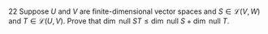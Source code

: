 22 Suppose $U$ and $V$ are finite-dimensional vector spaces and $S \in \mathcal{L}(V, W)$ and $T \in \mathcal{L}(U, V)$. Prove that
$\operatorname{dim}$ null $S T \leq \operatorname{dim}$ null $S+\operatorname{dim}$ null $T$.
